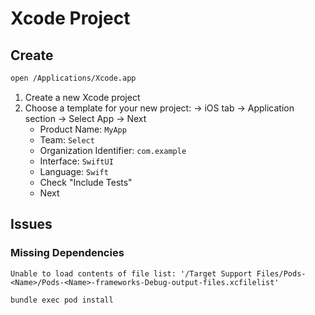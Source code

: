 # Xcode Project

<!--
https://www.youtube.com/watch?v=yuo50-TiKgo
-->

## Create

```sh
open /Applications/Xcode.app
```

1. Create a new Xcode project
2. Choose a template for your new project: -> iOS tab -> Application section -> Select App -> Next
   - Product Name: `MyApp`
   - Team: `Select`
   - Organization Identifier: `com.example`
   - Interface: `SwiftUI`
   - Language: `Swift`
   - Check "Include Tests"
   - Next

## Issues

### Missing Dependencies

```log
Unable to load contents of file list: '/Target Support Files/Pods-<Name>/Pods-<Name>-frameworks-Debug-output-files.xcfilelist'
```

```sh
bundle exec pod install
```
